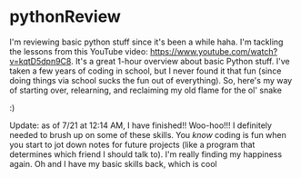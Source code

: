 # pythonReview
I'm reviewing basic python stuff since it's been a while haha. 
I'm tackling the lessons from this YouTube video: https://www.youtube.com/watch?v=kqtD5dpn9C8. It's a great 1-hour overview about basic Python stuff. 
I've taken a few years of coding in school, but I never found it that fun (since doing things via school sucks the fun out of everything). So, here's my way of starting over, relearning, and reclaiming my old flame for the ol' snake

:)

Update: as of 7/21 at 12:14 AM, I have finished!! Woo-hoo!!! I definitely needed to brush up on some of these skills. You *know* coding is fun when you start to jot down notes for future projects (like a program that determines which friend I should talk to). I'm really finding my happiness again. Oh and I have my basic skills back, which is cool
